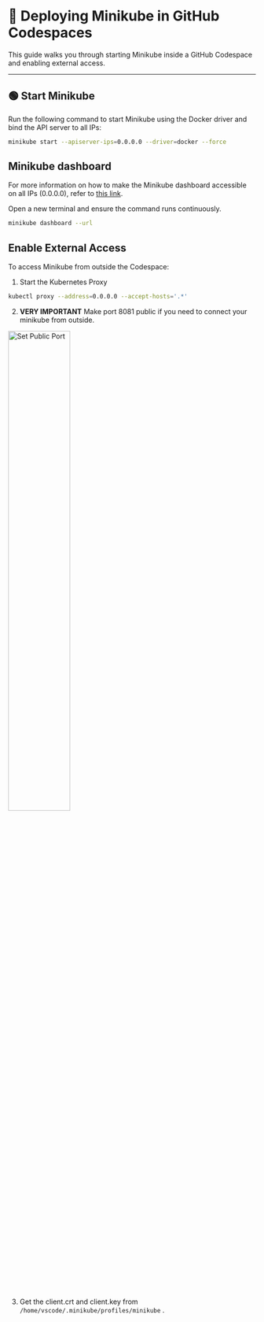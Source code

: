 
# 🚀 Deploying Minikube in GitHub Codespaces

This guide walks you through starting Minikube inside a GitHub Codespace and enabling external access.

---

## 🟢 Start Minikube

Run the following command to start Minikube using the Docker driver and bind the API server to all IPs:

```bash
minikube start --apiserver-ips=0.0.0.0 --driver=docker --force
```

## Minikube dashboard
For more information on how to make the Minikube dashboard accessible on all IPs (0.0.0.0), refer to [this link](https://unix.stackexchange.com/questions/621369/how-can-i-make-the-minikube-dashboard-answer-on-all-ips-0-0-0-0).

Open a new terminal and ensure the command runs continuously.
```bash
minikube dashboard --url
```

##  Enable External Access
To access Minikube from outside the Codespace:
1. Start the Kubernetes Proxy
```bash
kubectl proxy --address=0.0.0.0 --accept-hosts='.*'
```
2. **VERY IMPORTANT** Make port 8081 public if you need to connect your minikube from outside.

<img src="https://i.sstatic.net/YGIVx.png" alt="Set Public Port" width="50%">

3. Get the client.crt and client.key from ```/home/vscode/.minikube/profiles/minikube``` .